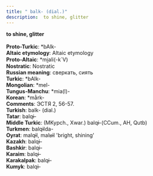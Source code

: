 ```yaml
---
title: " balk- (dial.)"
description:  to shine, glitter
---
```

<p data-pagefind-weight="0.5">
<strong> to shine, glitter</strong><br><br>
<strong>Proto-Turkic</strong>:  *bAlk-<br>
<strong>Altaic etymology</strong>:  Altaic etymology<br>
<strong> Proto-Altaic</strong>:  *mi̯ali(-k`V)<br>
<strong>Nostratic</strong>:  Nostratic<br>
<strong>Russian meaning</strong>:  сверкать, сиять<br>
<strong>Turkic</strong>:  *bAlk-<br>
<strong>Mongolian</strong>:  *mel-<br>
<strong>Tungus-Manchu</strong>:  *mia(l)-<br>
<strong>Korean</strong>:  *mằrk-<br>
<strong>Comments</strong>:  ЭСТЯ 2, 56-57.<br>
<strong>Turkish</strong>:  balk- (dial.)<br>
<strong>Tatar</strong>:  balqɨ-<br>
<strong>Middle Turkic</strong>:  (MKypch., Xwar.) balqɨ-(CCum., AH, Qutb)<br>
<strong>Turkmen</strong>:  balqɨlda-<br>
<strong>Oyrat</strong>:  malqɨl, malʁɨl 'bright, shining'<br>
<strong>Kazakh</strong>:  balqɨ-<br>
<strong>Bashkir</strong>:  balqɨ-<br>
<strong>Karaim</strong>:  balqɨ-<br>
<strong>Karakalpak</strong>:  balqɨ-<br>
<strong>Kumyk</strong>:  balqɨ-<br>

</p>
